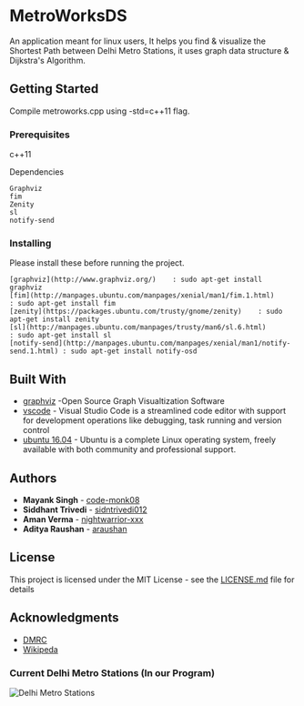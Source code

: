 
# MetroWorksDS

An application meant for linux users, It helps you find & visualize the Shortest Path between Delhi Metro Stations, it uses graph data structure & Dijkstra's Algorithm.

## Getting Started

Compile metroworks.cpp using -std=c++11 flag.

### Prerequisites

c++11

Dependencies
```
Graphviz
fim
Zenity
sl
notify-send
```

### Installing

Please install these before running the project.
```
[graphviz](http://www.graphviz.org/)    : sudo apt-get install graphviz
[fim](http://manpages.ubuntu.com/manpages/xenial/man1/fim.1.html)         : sudo apt-get install fim
[zenity](https://packages.ubuntu.com/trusty/gnome/zenity)    : sudo apt-get install zenity
[sl](http://manpages.ubuntu.com/manpages/trusty/man6/sl.6.html)          : sudo apt-get install sl
[notify-send](http://manpages.ubuntu.com/manpages/xenial/man1/notify-send.1.html) : sudo apt-get install notify-osd
```
## Built With

* [graphviz](http://www.graphviz.org/) -Open Source Graph Visualtization Software
* [vscode](https://code.visualstudio.com/) - Visual Studio Code is a streamlined code editor with support for development operations like debugging, task running and version control
* [ubuntu 16.04](http://releases.ubuntu.com/16.04/) - Ubuntu is a complete Linux operating system, freely available with both community and professional support. 

## Authors

* **Mayank Singh** - [code-monk08](https://github.com/code-monk08)
* **Siddhant Trivedi** - [sidntrivedi012](https://github.com/sidntrivedi012)
* **Aman Verma** - [nightwarrior-xxx](https://github.com/nightwarrior-xxx)
* **Aditya Raushan** - [araushan](https://github.com/araushan)

## License

This project is licensed under the MIT License - see the [LICENSE.md](LICENSE.md) file for details

## Acknowledgments

* [DMRC](http://www.delhimetrorail.com/)
* [Wikipeda](https://www.wikipedia.org/)

### Current Delhi Metro Stations (In our Program)
![Delhi Metro Stations](https://raw.githubusercontent.com/rapport4/MetroWorksDS/master/graph.png)


